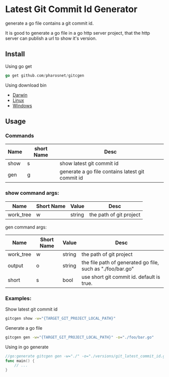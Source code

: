 # Latest Git Commit Id Generator 
generate a go file contains a git commit id.

It is good to generate a go file in a go http server project, that the http server can publish a url to show it's version.

## Install
Using go get
```go
go get github.com/pharosnet/gitcgen
```

Using download bin
* [Darwin](https://github.com/pharosnet/gitcgen/releases/download/v1.0.0/gitcgen_darwin_x64_v1.0.0.zip)
* [Linux](https://github.com/pharosnet/gitcgen/releases/download/v1.0.0/gitcgen_linux_x64_v1.0.0.zip)
* [Windows](https://github.com/pharosnet/gitcgen/releases/download/v1.0.0/gitcgen_win_x64_v1.0.0.zip)


## Usage

### Commands

| Name | short Name | Desc                                             |
| ---- | ---------- | ------------------------------------------------ |
| show | s          | show latest git commit id                        |
| gen  | g          | generate a go file contains latest git commit id |

### show command args:

| Name      | Short Name | Value  | Desc                    |
| --------- | ---------- | ------ | ----------------------- |
| work_tree | w          | string | the path of git project |

gen command args:

| Name      | Short Name | Value  | Desc                                                       |
| --------- | ---------- | ------ | ---------------------------------------------------------- |
| work_tree | w          | string | the path of git project                                    |
| output    | o          | string | the file path of generated go file, such as "./foo/bar.go" |
| short     | s          | bool   | use short git commit id. default is true.                  |



### Examples:

Show latest git commit id

```bash
gitcgen show -w="{TARGET_GIT_PROJECT_LOCAL_PATH}"
```

Generate a go file
```bash
gitcgen gen -w="{TARGET_GIT_PROJECT_LOCAL_PATH}" -o="./foo/bar.go"
```

Using in go generate

```go
//go:generate gitcgen gen -w="./" -o="./versions/git_latest_commit_id.go"
func main() {
    // ...
}
```

